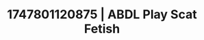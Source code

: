 ---
categories:
- Sneaker fetish
- Candlelit scenes
- Erotic dreamscape
- Ethical porn
- Dirty mind games
image: /assets/images/1747801120875.jpg
layout: post
seo:
  description: Featured content with premium Scat Fetish, ABDL Play. HD images available.
  keywords: Scat Fetish, ABDL Play
  og_image: /assets/images/1747801120875.jpg
  schema_type: VisualArtwork
tags:
- ABDL Play
- Scat Fetish
- '#1747801120875'
title: 1747801120875 | ABDL Play Scat Fetish
---